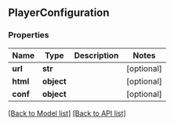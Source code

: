 ## PlayerConfiguration

### Properties
Name | Type | Description | Notes
------------ | ------------- | ------------- | -------------
**url** | **str** |  | [optional] 
**html** | **object** |  | [optional] 
**conf** | **object** |  | [optional] 

[[Back to Model list]](#documentation-for-models) [[Back to API list]](#documentation-for-api-endpoints)


